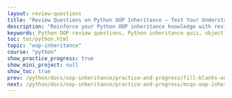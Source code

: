```yaml
---
layout: review-questions
title: "Review Questions on Python OOP Inheritance – Test Your Understanding"
description: "Reinforce your Python OOP inheritance knowledge with review questions designed to test your grasp of single, multiple, and multilevel inheritance. Ideal for students and beginners."
keywords: Python OOP review questions, Python inheritance quiz, object-oriented programming questions, Python class inheritance test, OOP MCQs Python, Python inheritance assessment, beginner Python OOP questions, review Python OOP concepts
toc: toc/python.html
topic: "oop-inheritance"
course: "python"
show_practice_progress: true
show_mini_project: null
show_toc: true
prev: /python/docs/oop-inheritance/practice-and-progress/fill-blanks-oop-inheritance.html
next: /python/docs/oop-inheritance/practice-and-progress/mcqs-oop-inheritance.html
---
```

